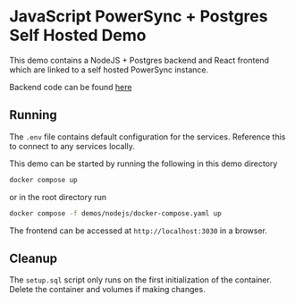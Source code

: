 # JavaScript PowerSync + Postgres Self Hosted Demo

This demo contains a NodeJS + Postgres backend and React frontend which are linked to a self hosted PowerSync instance.

Backend code can be found [here](https://github.com/powersync-ja/powersync-nodejs-backend-todolist-demo)

## Running

The `.env` file contains default configuration for the services. Reference this to connect to any services locally.

This demo can be started by running the following in this demo directory

```bash
docker compose up
```

or in the root directory run

```bash
docker compose -f demos/nodejs/docker-compose.yaml up
```

The frontend can be accessed at `http://localhost:3030` in a browser.

## Cleanup

The `setup.sql` script only runs on the first initialization of the container. Delete the container and volumes if making changes.
